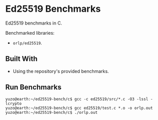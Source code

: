 # Ed25519 Benchmarks

Ed25519 benchmarks in C.

Benchmarked libraries:

- `orlp/ed25519`.

## Built With

- Using the repository's provided benchmarks.

## Run Benchmarks

```console
yuzo@earth:~/ed25519-bench/c$ gcc -c ed25519/src/*.c -O3 -lssl -lcrypto
yuzo@earth:~/ed25519-bench/c$ gcc ed25519/test.c *.o -o orlp.out
yuzo@earth:~/ed25519-bench/c$ ./orlp.out
```

